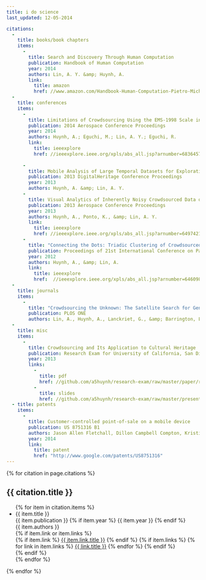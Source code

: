 ```yaml
---
title: i do science
last_updated: 12-05-2014

citations:
  -
    title: books/book chapters
    items:
      -
        title: Search and Discovery Through Human Computation
        publication: Handbook of Human Computation
        year: 2014
        authors: Lin, A. Y. &amp; Huynh, A.
        link:
          title: amazon
          href: //www.amazon.com/Handbook-Human-Computation-Pietro-Michelucci/dp/1461488052
  -
    title: conferences
    items:
      -
        title: Limitations of Crowdsourcing Using the EMS-1998 Scale in Remote Disaster Sensing
        publication: 2014 Aerospace Conference Proceedings
        year: 2014
        authors: Huynh, A.; Eguchi, M.; Lin, A. Y.; Eguchi, R.
        link:
          title: ieeexplore
          href: //ieeexplore.ieee.org/xpls/abs_all.jsp?arnumber=6836457
        
      -
        title: Mobile Analysis of Large Temporal Datasets for Exploration and Discovery.
        publication: 2013 DigitalHeritage Conference Proceedings
        year: 2013
        authors: Huynh, A. &amp; Lin, A. Y.
      -
        title: Visual Analytics of Inherently Noisy Crowdsourced Data on Ultra High Resolution Displays
        publication: 2013 Aerospace Conference Proceedings
        year: 2013
        authors: Huynh, A., Ponto, K., &amp; Lin, A. Y.
        link:
          title: ieeexplore
          href: //ieeexplore.ieee.org/xpls/abs_all.jsp?arnumber=6497421
      -
        title: "Connecting the Dots: Triadic Clustering of Crowdsourced Data to Map Dirt Roads"
        publication: Proceedings of 21st International Conference on Pattern Recognition
        year: 2012
        authors: Huynh, A., &amp; Lin, A.
        link:
          title: ieeexplore
          href:  //ieeexplore.ieee.org/xpls/abs_all.jsp?arnumber=6460984
  -
    title: journals
    items:
      -
        title: "Crowdsourcing the Unknown: The Satellite Search for Genghis Khan"
        publication: PLOS ONE
        authors: Lin, A., Huynh, A., Lanckriet, G., &amp; Barrington, L.
  -
    title: misc
    items:
      -
        title: Crowdsourcing and Its Application to Cultural Heritage
        publication: Research Exam for University of California, San Diego.
        year: 2013
        links:
          -
            title: pdf
            href: //github.com/a5huynh/research-exam/raw/master/paper/re.pdf
          -
            title: slides
            href: //github.com/a5huynh/research-exam/raw/master/presentation/research-exam.pdf
  - title: patents
    items:
      -
        title: Customer-controlled point-of-sale on a mobile device
        publication: US 8751316 B1
        authors: Jason Allen Fletchall, Dillon Campbell Compton, Kristina Lam Thai, Andrew Trung Huynh, Michael Harry Lintz
        year: 2014
        link:
          title: patent
          href: "http://www.google.com/patents/US8751316"
---
```


{% for citation in page.citations %}

## {{ citation.title }}
<ul class='citations'>
  {% for item in citation.items %}
    <li data-year='{{ item.year }}'>
        <div class='title'>{{ item.title }}</div>
        <div class='publication'>
            {{ item.publication }}
            {% if item.year %}
            <span class='year'>{{ item.year }}</span>
            {% endif %}
        </div>
        <div class='authors'>{{ item.authors }}</div>
        {% if item.link or item.links %}
        <div class='media'>
            {% if item.link %}
            <a href='{{ item.link.href }}'>{{ item.link.title }}</a>
            {% endif %}
            {% if item.links %}
              {% for link in item.links %}
                <a href='{{ link.href }}'>{{ link.title }}</a>
              {% endfor %}
            {% endif %}
        </div>
        {% endif %}
    </li>
  {% endfor %}
</ul>

{% endfor %}
